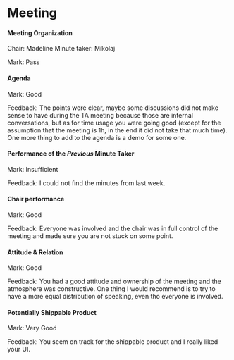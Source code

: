 # Meeting

#### Meeting Organization

Chair: Madeline
Minute taker: Mikolaj

Mark: Pass


#### Agenda 

Mark: Good

Feedback: The points were clear, maybe some discussions did not make sense to have during the TA meeting because those are internal conversations, but as for time usage you were going good (except for the assumption that the meeting is 1h, in the end it did not take that much time). One more thing to add to the agenda is a demo for some one.


#### Performance of the *Previous* Minute Taker


Mark: Insufficient

Feedback: I could not find the minutes from last week.


#### Chair performance

Mark: Good

Feedback: Everyone was involved and the chair was in full control of the meeting and made sure you are not stuck on some point.


#### Attitude & Relation

Mark: Good

Feedback: You had a good attitude and ownership of the meeting and the atmosphere was constructive. One thing I would recommend is to try to have a more equal distribution of speaking, even tho everyone is involved.


#### Potentially Shippable Product

Mark: Very Good

Feedback: You seem on track for the shippable product and I really liked your UI. 
